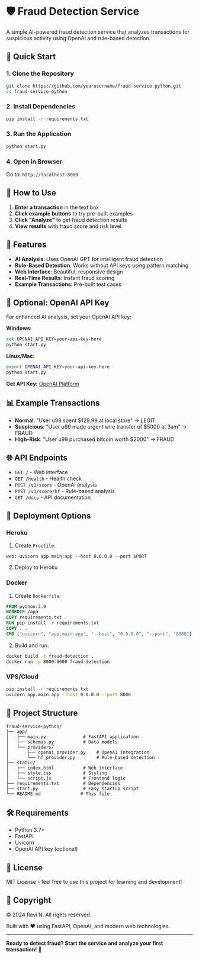 # 🛡️ Fraud Detection Service

A simple AI-powered fraud detection service that analyzes transactions for suspicious activity using OpenAI and rule-based detection.

## 🚀 Quick Start

### 1. Clone the Repository
```bash
git clone https://github.com/yourusername/fraud-service-python.git
cd fraud-service-python
```

### 2. Install Dependencies
```bash
pip install -r requirements.txt
```

### 3. Run the Application
```bash
python start.py
```

### 4. Open in Browser
Go to: `http://localhost:8000`

## 🎯 How to Use

1. **Enter a transaction** in the text box
2. **Click example buttons** to try pre-built examples
3. **Click "Analyze"** to get fraud detection results
4. **View results** with fraud score and risk level

## 🔧 Features

- **AI Analysis**: Uses OpenAI GPT for intelligent fraud detection
- **Rule-Based Detection**: Works without API keys using pattern matching
- **Web Interface**: Beautiful, responsive design
- **Real-Time Results**: Instant fraud scoring
- **Example Transactions**: Pre-built test cases

## 🔑 Optional: OpenAI API Key

For enhanced AI analysis, set your OpenAI API key:

**Windows:**
```bash
set OPENAI_API_KEY=your-api-key-here
python start.py
```

**Linux/Mac:**
```bash
export OPENAI_API_KEY=your-api-key-here
python start.py
```

**Get API Key:** [OpenAI Platform](https://platform.openai.com/api-keys)

## 📊 Example Transactions

- **Normal**: "User u99 spent $129.99 at local store" → LEGIT
- **Suspicious**: "User u99 made urgent wire transfer of $5000 at 3am" → FRAUD
- **High-Risk**: "User u99 purchased bitcoin worth $2000" → FRAUD

## 🌐 API Endpoints

- `GET /` - Web interface
- `GET /health` - Health check
- `POST /v1/score` - OpenAI analysis
- `POST /v1/score/hf` - Rule-based analysis
- `GET /docs` - API documentation

## 🚀 Deployment Options

### Heroku
1. Create `Procfile`:
```
web: uvicorn app.main:app --host 0.0.0.0 --port $PORT
```
2. Deploy to Heroku

### Docker
1. Create `Dockerfile`:
```dockerfile
FROM python:3.9
WORKDIR /app
COPY requirements.txt .
RUN pip install -r requirements.txt
COPY . .
CMD ["uvicorn", "app.main:app", "--host", "0.0.0.0", "--port", "8000"]
```
2. Build and run:
```bash
docker build -t fraud-detection .
docker run -p 8000:8000 fraud-detection
```

### VPS/Cloud
```bash
pip install -r requirements.txt
uvicorn app.main:app --host 0.0.0.0 --port 8000
```

## 📁 Project Structure

```
fraud-service-python/
├── app/
│   ├── main.py              # FastAPI application
│   ├── schemas.py           # Data models
│   └── providers/
│       ├── openai_provider.py    # OpenAI integration
│       └── hf_provider.py        # Rule-based detection
├── static/
│   ├── index.html           # Web interface
│   ├── style.css            # Styling
│   └── script.js            # Frontend logic
├── requirements.txt         # Dependencies
├── start.py                 # Easy startup script
└── README.md               # This file
```

## 🛠️ Requirements

- Python 3.7+
- FastAPI
- Uvicorn
- OpenAI API key (optional)

## 📝 License

MIT License - feel free to use this project for learning and development!

## 📄 Copyright

© 2024 Ravi N. All rights reserved.

Built with ❤️ using FastAPI, OpenAI, and modern web technologies.

---

**Ready to detect fraud? Start the service and analyze your first transaction!** 🚀
